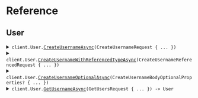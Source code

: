 # Reference
## User
<details><summary><code>client.User.<a href="/src/SeedRequestParameters/User/UserClient.cs">CreateUsernameAsync</a>(CreateUsernameRequest { ... })</code></summary>
<dl>
<dd>

#### 🔌 Usage

<dl>
<dd>

<dl>
<dd>

```csharp
await client.User.CreateUsernameAsync(
    new CreateUsernameRequest
    {
        Tags = new List<string>() { "tags", "tags" },
        Username = "username",
        Password = "password",
        Name = "test",
    }
);
```
</dd>
</dl>
</dd>
</dl>

#### ⚙️ Parameters

<dl>
<dd>

<dl>
<dd>

**request:** `CreateUsernameRequest` 
    
</dd>
</dl>
</dd>
</dl>


</dd>
</dl>
</details>

<details><summary><code>client.User.<a href="/src/SeedRequestParameters/User/UserClient.cs">CreateUsernameWithReferencedTypeAsync</a>(CreateUsernameReferencedRequest { ... })</code></summary>
<dl>
<dd>

#### 🔌 Usage

<dl>
<dd>

<dl>
<dd>

```csharp
await client.User.CreateUsernameWithReferencedTypeAsync(
    new CreateUsernameReferencedRequest
    {
        Tags = new List<string>() { "tags", "tags" },
        Body = new CreateUsernameBody
        {
            Username = "username",
            Password = "password",
            Name = "test",
        },
    }
);
```
</dd>
</dl>
</dd>
</dl>

#### ⚙️ Parameters

<dl>
<dd>

<dl>
<dd>

**request:** `CreateUsernameReferencedRequest` 
    
</dd>
</dl>
</dd>
</dl>


</dd>
</dl>
</details>

<details><summary><code>client.User.<a href="/src/SeedRequestParameters/User/UserClient.cs">CreateUsernameOptionalAsync</a>(CreateUsernameBodyOptionalProperties? { ... })</code></summary>
<dl>
<dd>

#### 🔌 Usage

<dl>
<dd>

<dl>
<dd>

```csharp
await client.User.CreateUsernameOptionalAsync(new CreateUsernameBodyOptionalProperties());
```
</dd>
</dl>
</dd>
</dl>

#### ⚙️ Parameters

<dl>
<dd>

<dl>
<dd>

**request:** `CreateUsernameBodyOptionalProperties?` 
    
</dd>
</dl>
</dd>
</dl>


</dd>
</dl>
</details>

<details><summary><code>client.User.<a href="/src/SeedRequestParameters/User/UserClient.cs">GetUsernameAsync</a>(GetUsersRequest { ... }) -> User</code></summary>
<dl>
<dd>

#### 🔌 Usage

<dl>
<dd>

<dl>
<dd>

```csharp
await client.User.GetUsernameAsync(
    new GetUsersRequest
    {
        Limit = 1,
        Id = "d5e9c84f-c2b2-4bf4-b4b0-7ffd7a9ffc32",
        Date = new DateOnly(2023, 1, 15),
        Deadline = new DateTime(2024, 01, 15, 09, 30, 00, 000),
        Bytes = "SGVsbG8gd29ybGQh",
        User = new User
        {
            Name = "name",
            Tags = new List<string>() { "tags", "tags" },
        },
        UserList = new List<User>()
        {
            new User
            {
                Name = "name",
                Tags = new List<string>() { "tags", "tags" },
            },
            new User
            {
                Name = "name",
                Tags = new List<string>() { "tags", "tags" },
            },
        },
        OptionalDeadline = new DateTime(2024, 01, 15, 09, 30, 00, 000),
        KeyValue = new Dictionary<string, string>() { { "keyValue", "keyValue" } },
        OptionalString = "optionalString",
        NestedUser = new NestedUser
        {
            Name = "name",
            User = new User
            {
                Name = "name",
                Tags = new List<string>() { "tags", "tags" },
            },
        },
        OptionalUser = new User
        {
            Name = "name",
            Tags = new List<string>() { "tags", "tags" },
        },
        ExcludeUser =
        [
            new User
            {
                Name = "name",
                Tags = new List<string>() { "tags", "tags" },
            },
        ],
        Filter = ["filter"],
        LongParam = 1000000,
        BigIntParam = "1000000",
    }
);
```
</dd>
</dl>
</dd>
</dl>

#### ⚙️ Parameters

<dl>
<dd>

<dl>
<dd>

**request:** `GetUsersRequest` 
    
</dd>
</dl>
</dd>
</dl>


</dd>
</dl>
</details>
